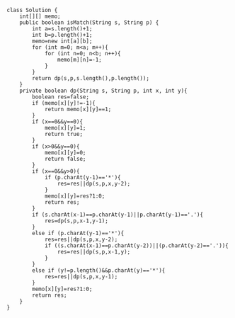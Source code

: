     class Solution {
        int[][] memo;
        public boolean isMatch(String s, String p) {
            int a=s.length()+1;
            int b=p.length()+1;
            memo=new int[a][b];
            for (int m=0; m<a; m++){
                for (int n=0; n<b; n++){
                    memo[m][n]=-1;
                }
            }
            return dp(s,p,s.length(),p.length());
        }
        private boolean dp(String s, String p, int x, int y){
            boolean res=false;
            if (memo[x][y]!=-1){
                return memo[x][y]==1;
            }
            if (x==0&&y==0){
                memo[x][y]=1;
                return true;
            }
            if (x>0&&y==0){
                memo[x][y]=0;
                return false;
            }
            if (x==0&&y>0){
                if (p.charAt(y-1)=='*'){
                    res=res||dp(s,p,x,y-2);
                }
                memo[x][y]=res?1:0;
                return res;
            }
            if (s.charAt(x-1)==p.charAt(y-1)||p.charAt(y-1)=='.'){
                res=dp(s,p,x-1,y-1);
            }
            else if (p.charAt(y-1)=='*'){
                res=res||dp(s,p,x,y-2);
                if ((s.charAt(x-1)==p.charAt(y-2))||(p.charAt(y-2)=='.')){
                    res=res||dp(s,p,x-1,y);
                }
            }
            else if (y!=p.length()&&p.charAt(y)=='*'){
                res=res||dp(s,p,x,y-1);
            }
            memo[x][y]=res?1:0;
            return res;
        }
    }